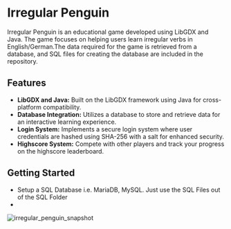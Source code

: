 # Irregular Penguin

Irregular Penguin is an educational game developed using LibGDX and Java. The game focuses on helping users learn irregular verbs in English/German.The data required for the game is retrieved from a database, and SQL files for creating the database are included in the repository.

## Features

- **LibGDX and Java:** Built on the LibGDX framework using Java for cross-platform compatibility.
- **Database Integration:** Utilizes a database to store and retrieve data for an interactive learning experience.
- **Login System:** Implements a secure login system where user credentials are hashed using SHA-256 with a salt for enhanced security.
- **Highscore System:** Compete with other players and track your progress on the highscore leaderboard.

## Getting Started
- Setup a SQL Database i.e. MariaDB, MySQL. Just use the SQL Files out of the SQL Folder
- 
![irregular_penguin_snapshot](https://github.com/aYudizzle/IrregularPenguin/assets/116006616/c5db5412-39dd-4c19-b708-399dc63c1c58)
